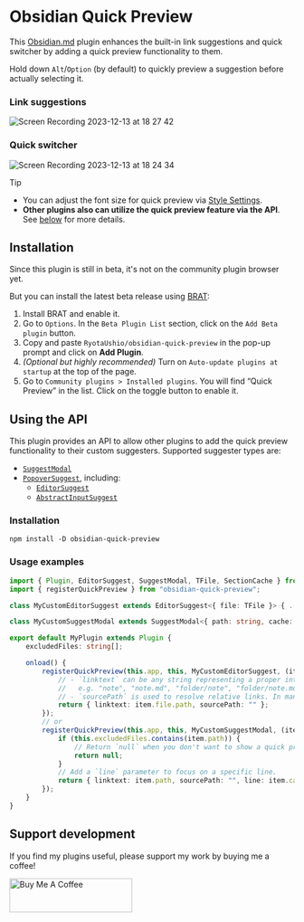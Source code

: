 # Obsidian Quick Preview

This [Obsidian.md](https://obsidian.md) plugin enhances the built-in link suggestions and quick switcher by adding a quick preview functionality to them.

Hold down `Alt`/`Option` (by default) to quickly preview a suggestion before actually selecting it.

### Link suggestions

![Screen Recording 2023-12-13 at 18 27 42](https://github.com/RyotaUshio/obsidian-quick-preview/assets/72342591/3dec5c7d-e74e-4f8d-a0f3-43e424dbbee9)

### Quick switcher

![Screen Recording 2023-12-13 at 18 24 34](https://github.com/RyotaUshio/obsidian-quick-preview/assets/72342591/4eaae76b-b0fa-425f-a3ff-857b70e9a02a)

> [!tip]
> - You can adjust the font size for quick preview via [Style Settings](https://github.com/mgmeyers/obsidian-style-settings).
> - **Other plugins also can utilize the quick preview feature via the API**. See [below](#using-the-api) for more details.

## Installation

Since this plugin is still in beta, it's not on the community plugin browser yet.

But you can install the latest beta release using [BRAT](https://github.com/TfTHacker/obsidian42-brat):

1.  Install BRAT and enable it.
2.  Go to `Options`. In the `Beta Plugin List` section, click on the `Add Beta plugin` button.
3.  Copy and paste `RyotaUshio/obsidian-quick-preview` in the pop-up prompt and click on **Add Plugin**.
4.  _(Optional but highly recommended)_ Turn on `Auto-update plugins at startup` at the top of the page.
5.  Go to `Community plugins > Installed plugins`. You will find “Quick Preview” in the list. Click on the toggle button to enable it.

## Using the API

This plugin provides an API to allow other plugins to add the quick preview functionality to their custom suggesters. Supported suggester types are:

- [`SuggestModal`](https://docs.obsidian.md/Reference/TypeScript+API/SuggestModal)
- [`PopoverSuggest`](https://docs.obsidian.md/Reference/TypeScript+API/PopoverSuggest), including:
  - [`EditorSuggest`](https://docs.obsidian.md/Reference/TypeScript+API/EditorSuggest)
  - [`AbstractInputSuggest`](https://docs.obsidian.md/Reference/TypeScript+API/AbstractInputSuggest)

### Installation

```
npm install -D obsidian-quick-preview
```

### Usage examples

```ts
import { Plugin, EditorSuggest, SuggestModal, TFile, SectionCache } from "obsidian";
import { registerQuickPreview } from "obsidian-quick-preview";

class MyCustomEditorSuggest extends EditorSuggest<{ file: TFile }> { ... }

class MyCustomSuggestModal extends SuggestModal<{ path: string, cache: SectionCache }> { ... }

export default MyPlugin extends Plugin {
    excludedFiles: string[];

    onload() {
        registerQuickPreview(this.app, this, MyCustomEditorSuggest, (item) => {
            // - `linktext` can be any string representing a proper internal link,
            //   e.g. "note", "note.md", "folder/note", "folder/note.md", "note#heading", "note#^block-id" etc
            // - `sourcePath` is used to resolve relative links. In many cases, you can just pass an empty string.
            return { linktext: item.file.path, sourcePath: "" };
        });
        // or
        registerQuickPreview(this.app, this, MyCustomSuggestModal, (item) => {
            if (this.excludedFiles.contains(item.path)) {
                // Return `null` when you don't want to show a quick preview for the item.
                return null;
            }
            // Add a `line` parameter to focus on a specific line.
            return { linktext: item.path, sourcePath: "", line: item.cache.position.start.line };
        });
    }
}

```

## Support development

If you find my plugins useful, please support my work by buying me a coffee!

<a href="https://www.buymeacoffee.com/ryotaushio" target="_blank"><img src="https://cdn.buymeacoffee.com/buttons/v2/default-yellow.png" alt="Buy Me A Coffee" style="height: 60px !important;width: 217px !important;" ></a>
